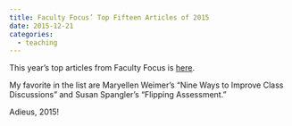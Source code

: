 ```yaml
---
title: Faculty Focus’ Top Fifteen Articles of 2015
date: 2015-12-21 
categories:
  - teaching
---
```


This year’s top articles from Faculty Focus is [here](http://www.facultyfocus.com/articles/teaching-and-learning/our-top-15-teaching-and-learning-articles-of-2015/).

My favorite in the list are  Maryellen Weimer’s “Nine Ways to Improve Class Discussions” and Susan Spangler’s “Flipping Assessment.”

Adieus, 2015!

